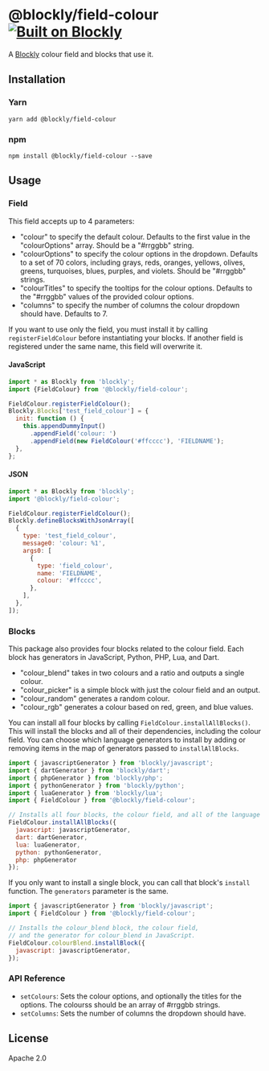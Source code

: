 # @blockly/field-colour [![Built on Blockly](https://tinyurl.com/built-on-blockly)](https://github.com/google/blockly)

A [Blockly](https://www.npmjs.com/package/blockly) colour field and blocks that use it.

## Installation

### Yarn

```
yarn add @blockly/field-colour
```

### npm

```
npm install @blockly/field-colour --save
```

## Usage

### Field

This field accepts up to 4 parameters:

- "colour" to specify the default colour. Defaults to the first value in the
  "colourOptions" array. Should be a "#rrggbb" string.
- "colourOptions" to specify the colour options in the dropdown. Defaults to
  a set of 70 colors, including grays, reds, oranges, yellows, olives, greens,
  turquoises, blues, purples, and violets. Should be "#rrggbb" strings.
- "colourTitles" to specify the tooltips for the colour options. Defaults to
  the "#rrggbb" values of the provided colour options.
- "columns" to specify the number of columns the colour dropdown should have.
  Defaults to 7.

If you want to use only the field, you must install it by calling `registerFieldColour` before instantiating your blocks. If another field is registered under the same name, this field will overwrite it.

#### JavaScript

```js
import * as Blockly from 'blockly';
import {FieldColour} from '@blockly/field-colour';

FieldColour.registerFieldColour();
Blockly.Blocks['test_field_colour'] = {
  init: function () {
    this.appendDummyInput()
      .appendField('colour: ')
      .appendField(new FieldColour('#ffcccc'), 'FIELDNAME');
  },
};
```

#### JSON

```js
import * as Blockly from 'blockly';
import '@blockly/field-colour';

FieldColour.registerFieldColour();
Blockly.defineBlocksWithJsonArray([
  {
    type: 'test_field_colour',
    message0: 'colour: %1',
    args0: [
      {
        type: 'field_colour',
        name: 'FIELDNAME',
        colour: '#ffcccc',
      },
    ],
  },
]);
```

### Blocks

This package also provides four blocks related to the colour field. Each block has generators in JavaScript, Python, PHP, Lua, and Dart.
- "colour_blend" takes in two colours and a ratio and outputs a single colour.
- "colour_picker" is a simple block with just the colour field and an output.
- "colour_random" generates a random colour.
- "colour_rgb" generates a colour based on red, green, and blue values.

You can install all four blocks by calling `FieldColour.installAllBlocks()`. This will install the blocks and all of their dependencies, including the colour field. You can choose which language generators to install by adding or removing items in the map of generators passed to `installAllBlocks`.

```js
import { javascriptGenerator } from 'blockly/javascript';
import { dartGenerator } from 'blockly/dart';
import { phpGenerator } from 'blockly/php';
import { pythonGenerator } from 'blockly/python';
import { luaGenerator } from 'blockly/lua';
import { FieldColour } from '@blockly/field-colour';

// Installs all four blocks, the colour field, and all of the language generators.
FieldColour.installAllBlocks({
  javascript: javascriptGenerator,
  dart: dartGenerator,
  lua: luaGenerator,
  python: pythonGenerator,
  php: phpGenerator
});
```

If you only want to install a single block, you can call that block's `install` function. The `generators` parameter is the same.


```js
import { javascriptGenerator } from 'blockly/javascript';
import { FieldColour } from '@blockly/field-colour';

// Installs the colour_blend block, the colour field, 
// and the generator for colour_blend in JavaScript.
FieldColour.colourBlend.installBlock({
  javascript: javascriptGenerator,
});
```

### API Reference

- `setColours`: Sets the colour options, and optionally the titles for the
  options. The colourss should be an array of #rrggbb strings.
- `setColumns`: Sets the number of columns the dropdown should have.


## License

Apache 2.0
